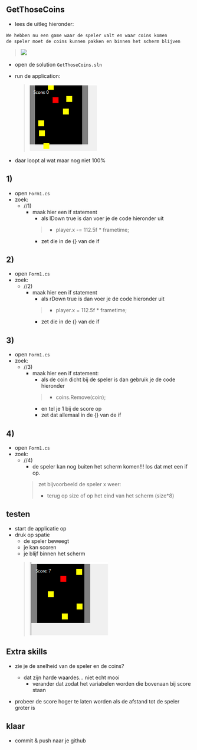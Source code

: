 

## GetThoseCoins

- lees de uitleg hieronder:
```
We hebben nu een game waar de speler valt en waar coins komen
de speler moet de coins kunnen pakken en binnen het scherm blijven
```
> ![](img/getthosecoins.GIF)

- open de solution `GetThoseCoins.sln`

- run de application:
    > ![](img/game.PNG)

- daar loopt al wat maar nog niet 100%


## 1)

- open `Form1.cs`
- zoek:
    - //1) 
        - maak hier een if statement
            - als lDown true is dan voer je de code hieronder uit
            > - player.x -= 112.5f * frametime;
            - zet die in de {} van de if
## 2)

- open `Form1.cs`
- zoek:
    - //2) 
        - maak hier een if statement
            - als rDown true is dan voer je de code hieronder uit
            > - player.x = 112.5f * frametime;
            - zet die in de {} van de if
  
## 3)

- open `Form1.cs`
- zoek:
    - //3)     
        - maak hier een if statement:
            - als de coin dicht bij de speler is dan gebruik je de code hieronder
            > -  coins.Remove(coin);
            - en tel je 1 bij de score op
            - zet dat allemaal in de {} van de if

## 4)

- open `Form1.cs`
- zoek:
    - //4)     
        - de speler kan nog buiten het scherm komen!!! los dat met een if op.
        >  zet bijvoorbeeld de speler x weer:
        >   - terug op size of op het eind van het scherm (size*8)

## testen

- start de applicatie op
- druk op spatie
    - de speler beweegt
    - je kan scoren
    - je blijf binnen het scherm
    > ![](img/beter.PNG)

## Extra skills

- zie je de snelheid van de speler en de coins?
    - dat zijn harde waardes... niet echt mooi
        - verander dat zodat het variabelen worden die bovenaan bij score staan

- probeer de score hoger te laten worden als de afstand tot de speler groter is
## klaar

- commit & push naar je github        